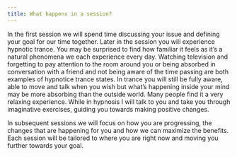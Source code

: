 ```yaml
---
title: What happens in a session?
---
```

In the first session we will spend time discussing your issue and defining your goal for our time together. Later in the session you will experience hypnotic trance. You may be surprised to find how familiar it feels as it’s a natural phenomena we each experience every day. Watching television and forgetting to pay attention to the room around you or being absorbed in conversation with a friend and not being aware of the time passing are both examples of hypnotice trance states. In trance you will still be fully aware, able to move and talk when you wish but what’s happening inside your mind may be more absorbing than the outside world. Many people find it a very relaxing experience. While in hypnosis I will talk to you and take you through imaginative exercises, guiding you towards making positive changes.

In subsequent sessions we will focus on how you are progressing, the changes that are happening for you and how we can maximize the benefits. Each session will be tailored to where you are right now and moving you further towards your goal.
